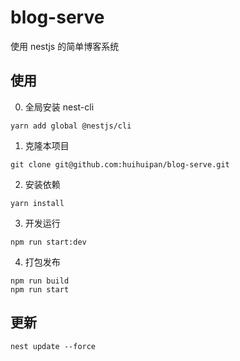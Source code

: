 # blog-serve
使用 nestjs 的简单博客系统

## 使用

0. 全局安装 nest-cli
```shell {.line-numbers}
yarn add global @nestjs/cli
```

1. 克隆本项目
```shell {.line-numbers}
git clone git@github.com:huihuipan/blog-serve.git
```
2. 安装依赖
```shell {.line-numbers}
yarn install
```
3. 开发运行
```shell {.line-numbers}
npm run start:dev
```
4. 打包发布
```shell {.line-numbers}
npm run build
npm run start
```

## 更新
```
nest update --force
```